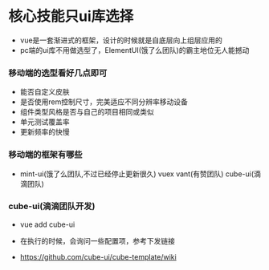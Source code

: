 # 核心技能只ui库选择
* vue是一套渐进式的框架，设计的时候就是自底层向上组层应用的
* pc端的ui库不用做选型了，ElementUI(饿了么团队)的霸主地位无人能撼动

### 移动端的选型看好几点即可
* 能否自定义皮肤
* 是否使用rem控制尺寸，完美适应不同分辨率移动设备
* 组件类型风格是否与自己的项目相同或类似
* 单元测试覆盖率
* 更新频率的快慢

### 移动端的框架有哪些
* mint-ui(饿了么团队,不过已经停止更新很久) vuex vant(有赞团队) cube-ui(滴滴团队)

### cube-ui(滴滴团队开发)

* vue add cube-ui

* 在执行的时候，会询问一些配置项，参考下发链接

* https://github.com/cube-ui/cube-template/wiki

